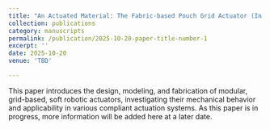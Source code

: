 ```yaml
---
title: "An Actuated Material: The Fabric-based Pouch Grid Actuator (In Progress)"
collection: publications
category: manuscripts
permalink: /publication/2025-10-20-paper-title-number-1
excerpt: ''
date: 2025-10-20
venue: 'TBD'

---
```

 This paper introduces the design, modeling, and fabrication of modular, grid-based, soft robotic actuators, investigating their
 mechanical behavior and applicability in various compliant actuation systems. As this paper is in progress, more information will be added here at a later date.
